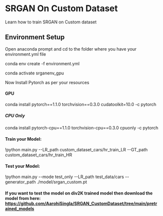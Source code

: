 # SRGAN On Custom Dataset
Learn how to train SRGAN on Custom dataset

## Environment Setup
Open anaconda prompt and cd to the folder where you have your environment.yml file

conda env create -f environment.yml

conda activate srganenv_gpu 


Now Install Pytorch as per your resources

#### GPU
conda install pytorch==1.1.0 torchvision==0.3.0 cudatoolkit=10.0 -c pytorch

##### CPU Only
conda install pytorch-cpu==1.1.0 torchvision-cpu==0.3.0 cpuonly -c pytorch


#### Train your Model:
!python main.py --LR_path custom_dataset_cars/hr_train_LR --GT_path custom_dataset_cars/hr_train_HR

#### Test your Model:
!python main.py --mode test_only --LR_path test_data/cars --generator_path ./model/srgan_custom.pt


#### If you want to test the model on div2K trained model then download the model from here:  https://github.com/AarohiSingla/SRGAN_CustomDataset/tree/main/pretrained_models

